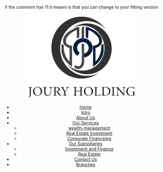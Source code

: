 if the comment has 11 
it means is that you can change to your fitting version




<header>
        <nav>
            <div class="logo"> <img data-aos="fade-up" data-aos-duration="1000" src="ALJLOGO-removebg.png">
                </div>
            <ul data-aos="fade-up" data-aos-duration="1000" class="nav-links">
                <li><a href="#home">Home</a></li>
                <li><a href="#Intro">Intro</a></li>
                <li><a href="#about">About Us</a></li>
                <li class="dropdown">
                    <a href="#services">Our Services</a>
                    <ul class="dropdown-menu">
                        <li><a href="wealth-management-details.html">wealth-management</a></li>
                        <li><a href="real-estate-investment-details.html">Real Estate Investment</a></li>
                        <li><a href="corporate-financing-details.html">Corporate Financeing</a></li>
                    </ul>
                <li class="dropdown">
                    <a href="#subsidiaries">Our Subsidiaries</a>
                    <ul class="dropdown-menu">
                        <li><a href="investment.html">Investment and Finance</a></li>
                        <li><a href="realestate.html">Real Estate</a></li>
                    </ul>
                <li><a href="#contact">Contact Us</a></li>
                <li><a href="#Branches">Branches</a></li>
            </ul>
        </nav>
    </header>
    